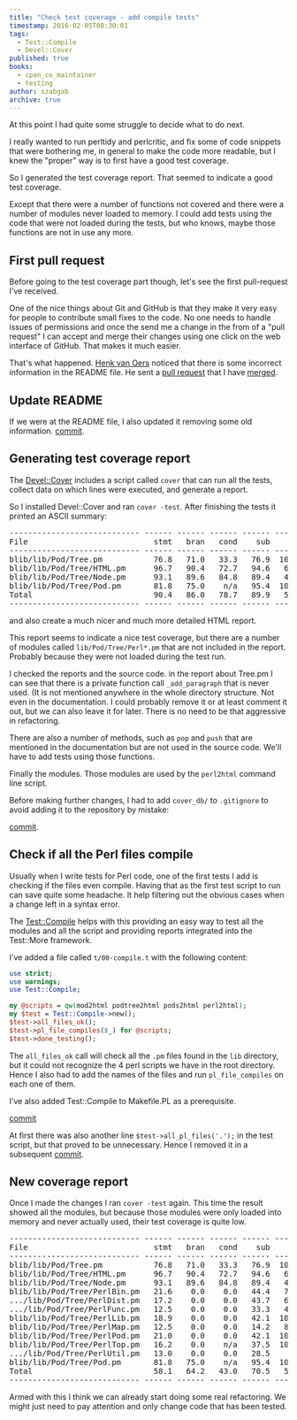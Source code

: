 ```yaml
---
title: "Check test coverage - add compile tests"
timestamp: 2016-02-05T08:30:01
tags:
  - Test::Compile
  - Devel::Cover
published: true
books:
  - cpan_co_maintainer
  - testing
author: szabgab
archive: true
---
```



At this point I had quite some struggle to decide what to do next.

I really wanted to run perltidy and perlcritic, and fix some of code snippets that were bothering me,
in general to make the code more readable, but I knew the "proper" way is to first have a good test coverage.

So I generated the test coverage report. That seemed to indicate a good test coverage.

Except that there were a number of functions not covered and there were a number of modules never loaded to memory.
I could add tests using the code that were not loaded during the tests, but who knows,
maybe those functions are not in use any more.


## First pull request

Before going to the test coverage part though, let's see the first pull-request I've received.

One of the nice things about Git and GitHub is that they make it very easy for people to
contribute small fixes to the code. No one needs to handle issues of permissions and once
the send me a change in the from of a "pull request" I can accept and merge their changes
using one click on the web interface of GitHub. That makes it much easier.

That's what happened. [Henk van Oers](https://github.com/hvoers) noticed that there
is some incorrect information in the README file. He sent a [pull request](https://github.com/szabgab/Pod-Tree/pull/1)
that I have [merged](https://github.com/szabgab/Pod-Tree/commit/1cc51548dc9142b29b8f0ae7875fd51519c2bf57).

## Update README

If we were at the README file, I also updated it removing some old information.
[commit](https://github.com/szabgab/Pod-Tree/commit/e7fdc4122af04c92ee4e7bef5fd7d526e148d689).

## Generating test coverage report

The [Devel::Cover](https://metacpan.org/pod/Devel::Cover) includes a script called `cover`
that can run all the tests, collect data on which lines were executed, and generate a report.

So I installed Devel::Cover and ran `cover -test`.
After finishing the tests it printed an ASCII summary:

<pre>
---------------------------- ------ ------ ------ ------ ------ ------ ------
File                           stmt   bran   cond    sub    pod   time  total
---------------------------- ------ ------ ------ ------ ------ ------ ------
blib/lib/Pod/Tree.pm           76.8   71.0   33.3   76.9  100.0   58.0   76.6
blib/lib/Pod/Tree/HTML.pm      96.7   90.4   72.7   94.6   61.5   26.2   93.8
blib/lib/Pod/Tree/Node.pm      93.1   89.6   84.8   89.4   41.4   15.2   86.5
blib/lib/Pod/Tree/Pod.pm       81.8   75.0    n/a   95.4  100.0    0.4   82.2
Total                          90.4   86.0   78.7   89.9   53.0  100.0   87.0
---------------------------- ------ ------ ------ ------ ------ ------ ------
</pre>

and also create a much nicer and much more detailed HTML report.

This report seems to indicate a nice test coverage, but there are a number of
modules called `lib/Pod/Tree/Perl*.pm` that are not included in the report.
Probably because they were not loaded during the test run.

I checked the reports and the source code. in the report about Tree.pm I can
see that there is a private function call `_add_paragraph` that is never
used. (It is not mentioned anywhere in the whole directory structure. Not even
in the documentation. I could probably remove it or at least comment it out,
but we can also leave it for later. There is no need to be that aggressive
in refactoring.

There are also a number of methods, such as `pop` and `push`
that are mentioned in the documentation but are not used in the source code.
We'll have to add tests using those functions.

Finally the modules. Those modules are used by the `perl2html` command line script.

Before making further changes, I had to add `cover_db/` to `.gitignore` to
avoid adding it to the repository by mistake:

[commit](https://github.com/szabgab/Pod-Tree/commit/05d3b133f442d7ef4ccec8f496a3c2ef3b1bb0bd).

## Check if all the Perl files compile

Usually when I write tests for Perl code, one of the first tests I add is checking if the files
even compile. Having that as the first test script to run can save quite some headache.
It help filtering out the obvious cases when a change left in a syntax error.

The [Test::Compile](https://metacpan.org/pod/Test::Compile) helps with this
providing an easy way to test all the modules and all the script and providing
reports integrated into the Test::More framework.

I've added a file called `t/00-compile.t` with the following content:

```perl
use strict;
use warnings;
use Test::Compile;

my @scripts = qw(mod2html podtree2html pods2html perl2html);
my $test = Test::Compile->new();
$test->all_files_ok();
$test->pl_file_compiles($_) for @scripts;
$test->done_testing();
```

The `all_files_ok` call will check all the `.pm` files found in the
`lib` directory, but it could not recognize the 4 perl scripts we have in the root
directory. Hence I also had to add the names of the files and run `pl_file_compiles`
on each one of them.

I've also added Test::Compile to Makefile.PL as a prerequisite.

[commit](https://github.com/szabgab/Pod-Tree/commit/bd852f7417a404b0300aa8cd3fe6d533e86aeee2)

At first there was also another line `$test->all_pl_files('.');` in the 
test script, but that proved to be unnecessary. Hence I removed it in a
subsequent [commit](https://github.com/szabgab/Pod-Tree/commit/ebe7bca3c81727bea1988b420b5df53d0efcf878).

## New coverage report

Once I made the changes I ran `cover -test` again. This time the result
showed all the modules, but because those modules were only loaded into memory and
never actually used, their test coverage is quite low.


<pre>
---------------------------- ------ ------ ------ ------ ------ ------ ------
File                           stmt   bran   cond    sub    pod   time  total
---------------------------- ------ ------ ------ ------ ------ ------ ------
blib/lib/Pod/Tree.pm           76.8   71.0   33.3   76.9  100.0    4.8   76.6
blib/lib/Pod/Tree/HTML.pm      96.7   90.4   72.7   94.6   61.5    3.4   93.8
blib/lib/Pod/Tree/Node.pm      93.1   89.6   84.8   89.4   41.4    4.2   86.5
blib/lib/Pod/Tree/PerlBin.pm   21.6    0.0    0.0   44.4   71.4    3.6   23.4
.../lib/Pod/Tree/PerlDist.pm   17.2    0.0    0.0   43.7   62.5    5.3   19.1
.../lib/Pod/Tree/PerlFunc.pm   12.5    0.0    0.0   33.3   40.0    7.0   14.7
blib/lib/Pod/Tree/PerlLib.pm   18.9    0.0    0.0   42.1  100.0    8.8   21.5
blib/lib/Pod/Tree/PerlMap.pm   12.5    0.0    0.0   14.2   83.3   10.4   19.1
blib/lib/Pod/Tree/PerlPod.pm   21.0    0.0    0.0   42.1  100.0   10.7   23.5
blib/lib/Pod/Tree/PerlTop.pm   16.2    0.0    n/a   37.5  100.0   12.5   19.8
.../lib/Pod/Tree/PerlUtil.pm   13.0    0.0    0.0   28.5    0.0   14.2    9.6
blib/lib/Pod/Tree/Pod.pm       81.8   75.0    n/a   95.4  100.0   14.6   82.2
Total                          58.1   64.2   43.0   70.5   57.4  100.0   59.9
---------------------------- ------ ------ ------ ------ ------ ------ ------
</pre>

Armed with this I think we can already start doing some real refactoring.
We might just need to pay attention and only change code that has been tested.

